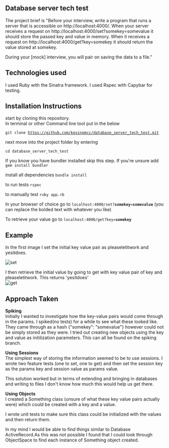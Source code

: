 Database server tech test
----------
The project brief is
"Before your interview, write a program that runs a server that is accessible on http://localhost:4000/. When your server receives a request on http://localhost:4000/set?somekey=somevalue it should store the passed key and value in memory. When it receives a request on http://localhost:4000/get?key=somekey it should return the value stored at somekey.

During your [mock] interview, you will pair on saving the data to a file."


Technologies used
-----------
I used Ruby with the Sinatra framework.
I used Rspec with Capybar for testing.

Installation Instructions
-------
start by cloning this repository.   
In terminal or other Command line tool put in the below

<code>git clone https://github.com/kevinpmcc/database_server_tech_test.git</code>

next move into the project folder by entering

<code>cd database_server_tech_test</code>

If you know you have bundler installed skip this step. If you're unsure add
<code>gem install bundler</code>

install all dependencies
<code>bundle install</code>

to run tests
<code>rspec</code>

to manually test
<code>ruby app.rb</code>

In your browser of choice go to <code>localhost:4000/set?<b>somekey</b>=<b>somevalue</b></code>
(you can replace the bolded text with whatever you like)

To retrieve your value go to <code>localhost:4000/get?key=<b>somekey</b></code>



Example
--------

In the first image I set the initial key value pair as pleaseletitwork and
yesitdoes.   


![set](https://cloud.githubusercontent.com/assets/15851529/19440536/254fb49e-947a-11e6-9ec1-56c62cb89c8a.png)


I then retrieve the initial value by going to get with key value pair of key and
pleaseletitwork. This returns 'yesitdoes'  
![get](https://cloud.githubusercontent.com/assets/15851529/19440534/227be8dc-947a-11e6-8c38-5a53b0492fbf.png)

Approach Taken
-------

<b>Spiking</b>  
Initially I wanted to investigate how the key-value pairs would come through in
the params. I spiked(no tests) for a while to see what these looked like. They
came through as a hash {"somekey": "somevalue"} however could not be simply
stored as they were. I tried out creating new objects using the key and value as
initilization parameters. This can all be found on the spiking branch. 

<b>Using Sessions</b>  
The simplest way of storing the information seemed to be to use sessions. I
wrote two feature tests (one to set, one to get) and then set the session key as
the params key and session value as params value. 

This solution worked but in terms of extending and bringing in databases and
writing to files I don't know how much this would help us get there.

<b>Using Objects</b>  
I created a Something class (unsure of what these key value pairs actually were)
which could be created with a key and a value.  

I wrote unit tests to make sure this class could be initialized with the values
and then return them.  

In my mind I would be able to find things similar to Database ActiveRecord.As
this was not possible I found that I could look through ObjectSpace to find each
instance of Something object created. 

